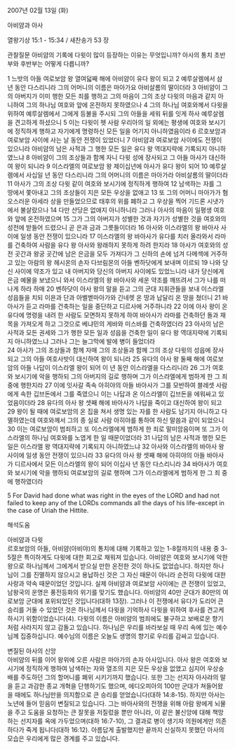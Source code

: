 2007년 02월 13일 (화)

아비얌과 아사



열왕기상 15:1 - 15:34 / 새찬송가 53 장


관찰질문
아비얌의 기록에 다윗이 많이 등장하는 이유는 무엇입니까?
아사의 통치 초반부와 후반부는 어떻게 다릅니까?

1 느밧의 아들 여로보암 왕 열여덟째 해에 아비얌이 유다 왕이 되고 2 예루살렘에서 삼 년 동안 다스리니라 그의 어머니의 이름은 마아가요 아비살롬의 딸이더라 3 아비얌이 그의 아버지가 이미 행한 모든 죄를 행하고 그의 마음이 그의 조상 다윗의 마음과 같지 아니하여 그의 하나님 여호와 앞에 온전하지 못하였으나 4 그의 하나님 여호와께서 다윗을 위하여 예루살렘에서 그에게 등불을 주시되 그의 아들을 세워 뒤를 잇게 하사 예루살렘을 견고하게 하셨으니 5 이는 다윗이 헷 사람 우리아의 일 외에는 평생에 여호와 보시기에 정직하게 행하고 자기에게 명령하신 모든 일을 어기지 아니하였음이라 6 르호보암과 여로보암 사이에 사는 날 동안 전쟁이 있었더니 7 아비얌과 여로보암 사이에도 전쟁이 있으니라 아비얌의 남은 사적과 그 행한 모든 일은 유다 왕 역대지략에 기록되지 아니하였느냐 8 아비얌이 그의 조상들과 함께 자니 다윗 성에 장사되고 그 아들 아사가 대신하여 왕이 되니라 9 이스라엘의 여로보암 왕 제이십년에 아사가 유다 왕이 되어 10 예루살렘에서 사십일 년 동안 다스리니라 그의 어머니의 이름은 마아가라 아비살롬의 딸이더라 11 아사가 그의 조상 다윗 같이 여호와 보시기에 정직하게 행하여 12 남색하는 자를 그 땅에서 쫓아내고 그의 조상들이 지은 모든 우상을 없애고 13 또 그의 어머니 마아가가 혐오스러운 아세라 상을 만들었으므로 태후의 위를 폐하고 그 우상을 찍어 기드론 시냇가에서 불살랐으나 14 다만 산당은 없애지 아니하니라 그러나 아사의 마음이 일평생 여호와 앞에 온전하였으며 15 그가 그의 아버지가 성별한 것과 자기가 성별한 것을 여호와의 성전에 받들어 드렸으니 곧 은과 금과 그릇들이더라 16 아사와 이스라엘의 왕 바아사 사이에 일생 동안 전쟁이 있으니라 17  이스라엘의 왕 바아사가 유다를 치러 올라와서 라마를 건축하여 사람을 유다 왕 아사와 왕래하지 못하게 하려 한지라 18 아사가 여호와의 성전 곳간과 왕궁 곳간에 남은 은금을 모두 가져다가 그 신하의 손에 넘겨 다메섹에 거주하고 있는 아람의 왕 헤시온의 손자 다브림몬의 아들 벤하닷에게 보내며 이르되 19 나와 당신 사이에 약조가 있고 내 아버지와 당신의 아버지 사이에도 있었느니라 내가 당신에게 은금 예물을 보냈으니 와서 이스라엘의 왕 바아사와 세운 약조를 깨뜨려서 그가 나를 떠나게 하라 하매 20 벤하닷이 아사 왕의 말을 듣고 그의 군대 지휘관들을 보내 이스라엘 성읍들을 치되 이욘과 단과 아벨벧마아가와 긴네렛 온 땅과 납달리 온 땅을 쳤더니 21 바아사가 듣고 라마를 건축하는 일을 중단하고 디르사에 거주하니라 22 이에 아사 왕이 온 유다에 명령을 내려 한 사람도 모면하지 못하게 하여 바아사가 라마를 건축하던 돌과 재목을 가져오게 하고 그것으로 베냐민의 게바와 미스바를 건축하였더라 23 아사의 남은 사적과 모든 권세와 그가 행한 모든 일과 성읍을 건축한 일이 유다 왕 역대지략에 기록되지 아니하였느냐 그러나 그는 늘그막에 발에 병이 들었더라  
24 아사가 그의 조상들과 함께 자매 그의 조상들과 함께 그의 조상 다윗의 성읍에 장사되고 그의 아들 여호사밧이 대신하여 왕이 되니라 25 유다의 아사 왕 둘째 해에 여로보암의 아들 나답이 이스라엘 왕이 되어 이 년 동안 이스라엘을 다스리니라 26 그가 여호와 보시기에 악을 행하되 그의 아버지의 길로 행하며 그가 이스라엘에게 범하게 한 그 죄 중에 행한지라 27 이에 잇사갈 족속 아히야의 아들 바아사가 그를 모반하여 블레셋 사람에게 속한 깁브돈에서 그를 죽였으니 이는 나답과 온 이스라엘이 깁브돈을 에워싸고 있었음이더라  28 유다의 아사 왕 셋째 해에 바아사가 나답을 죽이고 대신하여 왕이 되고 29 왕이 될 때에 여로보암의 온 집을 쳐서 생명 있는 자를 한 사람도 남기지 아니하고 다 멸하였는데 여호와께서 그의 종 실로 사람 아히야를 통하여 하신 말씀과 같이 되었으니 30 이는 여로보암이 범죄하고 또 이스라엘에게 범하게 한 죄로 말미암음이며 또 그가 이스라엘의 하나님 여호와를 노엽게 한 일 때문이었더라 31 나답의 남은 사적과 행한 모든 일은 이스라엘 왕 역대지략에 기록되지 아니하였느냐 32 아사와 이스라엘의 바아사 왕 사이에 일생 동안 전쟁이 있으니라 33 유다의 아사 왕 셋째 해에 아히야의 아들 바아사가 디르사에서 모든 이스라엘의 왕이 되어 이십사 년 동안 다스리니라 34 바아사가 여호와 보시기에 악을 행하되 여로보암의 길로 행하며 그가 이스라엘에게 범하게 한 그 죄 중에 행하였더라 

5 For David had done what was right in the eyes of the LORD and had not failed to keep any of the LORDs commands all the days of his life-except in the case of Uriah the Hittite.

해석도움





아비얌과 다윗  
르호보암의 아들, 아비얌(아비야)의 통치에 대해 기록하고 있는 1-8절까지의 내용 중 3-5절은 특이하게도 다윗에 대한 회고로 채워져 있습니다. 아비얌은 여호와 보시기에 악한 왕으로 하나님께서 그에게서 받으실 만한 온전한 것이 하나도 없었습니다. 하지만 하나님이 그를 진멸하지 않으시고 용납하신 것은 그 자신 때문이 아니라 순전히 다윗에 대한 사랑과 약속 때문이었던 것입니다. 실제 아비얌과 여로보암 사이에는 큰 전쟁이 있었고, 남왕국의 운명은 풍전등화의 위기를 맞기도 했습니다. 아비얌의 40만 군대가 80만의 여로보암 군대에 포위되었던 것입니다(대하 13장). 그러나 이 전쟁에서 유다가 도리어 큰 승리를 거둘 수 있었던 것은 하나님께서 다윗을 기억하사 다윗을 위하여 후사를 견고케 하시기 위함이었습니다(4). 다윗의 이름은 아비얌의 범죄에도 불구하고 보배로운 향기처럼 사라지지 않고 감돌고 있습니다. 하나님은 우리를 바라보실 때 우리 속에 있는 예수님께 집중하십니다. 예수님의 이름은 오늘도 생명의 향기로 우리를 감싸고 있습니다.  

변질된 아사의 신앙  
아비얌의 뒤를 이어 왕위에 오른 사람은 마아가의 손자 아사입니다. 아사 왕은 여호와 보시기에 정직하게 행하여 남색하는 자와 열조의 지은 모든 우상을 없앴고 심지어 우상숭배를 주도하던 그의 할머니를 폐위 시키기까지 했습니다. 또한 그는 선지자 아사랴의 말을 듣고 과감한 종교 개혁을 단행하기도 했으며, 에디오피아의 100만 군대가 쳐들어왔을 때에도 하나님만을 의지함으로 큰 승리를 얻었습니다(대하 14:8-15). 하지만 아사는 노년에 들어 믿음이 변질되고 있습니다. 그는 바아사와의 전쟁을 위해 아람 왕에게 뇌물을 주고 도움을 요청하는 큰 잘못을 저질렀을 뿐만 아니라, 이 같은 불신앙에 대해 책망하는 선지자를 옥에 가두었으며(대하 16:7-10), 그 결과로 병이 생기자 의원에게만 의존하다가 죽게 됩니다(대하 16:12). 아름답게 출발했지만 끝까지 신실하지 못했던 아사의 모습은 우리에게 많은 경계를 주고 있습니다.